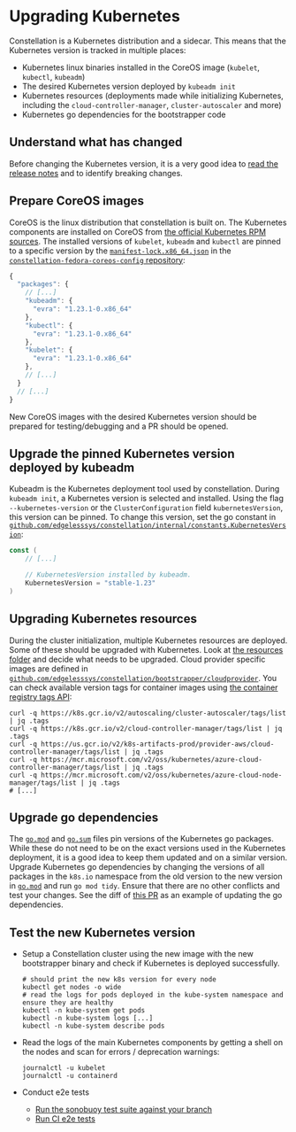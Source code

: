 # Upgrading Kubernetes

Constellation is a Kubernetes distribution and a sidecar. This means that the Kubernetes version is tracked in multiple places:

- Kubernetes linux binaries installed in the CoreOS image (`kubelet`, `kubectl`, `kubeadm`)
- The desired Kubernetes version deployed by `kubeadm init`
- Kubernetes resources (deployments made while initializing Kubernetes, including the `cloud-controller-manager`, `cluster-autoscaler` and more)
- Kubernetes go dependencies for the bootstrapper code


## Understand what has changed

Before changing the Kubernetes version, it is a very good idea to [read the release notes](https://kubernetes.io/releases/notes/) and to identify breaking changes.


## Prepare CoreOS images

CoreOS is the linux distribution that constellation is built on. The Kubernetes components are installed on CoreOS from [the official Kubernetes RPM sources](https://packages.cloud.google.com/yum/repos/kubernetes-el7-x86_64).
The installed versions of `kubelet`, `kubeadm` and `kubectl` are pinned to a specific version by the [`manifest-lock.x86_64.json`](https://github.com/edgelesssys/constellation-fedora-coreos-config/blob/constellation/manifest-lock.x86_64.json) in the [`constellation-fedora-coreos-config` repository](https://github.com/edgelesssys/constellation-fedora-coreos-config):

```javascript
{
  "packages": {
    // [...]
    "kubeadm": {
      "evra": "1.23.1-0.x86_64"
    },
    "kubectl": {
      "evra": "1.23.1-0.x86_64"
    },
    "kubelet": {
      "evra": "1.23.1-0.x86_64"
    },
    // [...]
  }
  // [...]
}
```

New CoreOS images with the desired Kubernetes version should be prepared for testing/debugging and a PR should be opened.

## Upgrade the pinned Kubernetes version deployed by kubeadm

Kubeadm is the Kubernetes deployment tool used by constellation. During `kubeadm init`, a Kubernetes version is selected and installed. Using the flag `--kubernetes-version` or the `ClusterConfiguration` field `kubernetesVersion`, this version can be pinned.
To change this version, set the go constant in [`github.com/edgelesssys/constellation/internal/constants.KubernetesVersion`](/internal/constants/constants.go):

```go
const (
    // [...]

    // KubernetesVersion installed by kubeadm.
    KubernetesVersion = "stable-1.23"
)
```

## Upgrading Kubernetes resources

During the cluster initialization, multiple Kubernetes resources are deployed. Some of these should be upgraded with Kubernetes.
Look at [the resources folder](/bootstrapper/internal/kubernetes/k8sapi/resources) and decide what needs to be upgraded. Cloud provider specific images are defined in [`github.com/edgelesssys/constellation/bootstrapper/cloudprovider`](/bootstrapper/cloudprovider/images.go). You can check available version tags for container images using [the container registry tags API](https://docs.docker.com/registry/spec/api/#listing-image-tags):

```
curl -q https://k8s.gcr.io/v2/autoscaling/cluster-autoscaler/tags/list | jq .tags
curl -q https://k8s.gcr.io/v2/cloud-controller-manager/tags/list | jq .tags
curl -q https://us.gcr.io/v2/k8s-artifacts-prod/provider-aws/cloud-controller-manager/tags/list | jq .tags
curl -q https://mcr.microsoft.com/v2/oss/kubernetes/azure-cloud-controller-manager/tags/list | jq .tags
curl -q https://mcr.microsoft.com/v2/oss/kubernetes/azure-cloud-node-manager/tags/list | jq .tags
# [...]
```


## Upgrade go dependencies

The [`go.mod`](/go.mod) and [`go.sum`](/go.sum) files pin versions of the Kubernetes go packages. While these do not need to be on the exact versions used in the Kubernetes deployment, it is a good idea to keep them updated and on a similar version.
Upgrade Kubernetes go dependencies by changing the versions of all packages in the `k8s.io` namespace from the old version to the new version in [`go.mod`](/go.mod) and run `go mod tidy`. Ensure that there are no other conflicts and test your changes.
See the diff of [this PR](https://github.com/edgelesssys/constellation/pull/110) as an example of updating the go dependencies.

## Test the new Kubernetes version

- Setup a Constellation cluster using the new image with the new bootstrapper binary and check if Kubernetes is deployed successfully.

    ```
    # should print the new k8s version for every node
    kubectl get nodes -o wide
    # read the logs for pods deployed in the kube-system namespace and ensure they are healthy
    kubectl -n kube-system get pods
    kubectl -n kube-system logs [...]
    kubectl -n kube-system describe pods
    ```
- Read the logs of the main Kubernetes components by getting a shell on the nodes and scan for errors / deprecation warnings:

    ```
    journalctl -u kubelet
    journalctl -u containerd
    ```

- Conduct e2e tests
  - [Run the sonobuoy test suite against your branch](https://sonobuoy.io/)
  - [Run CI e2e tests](/.github/docs/README.md)
